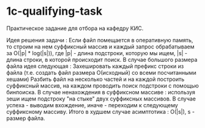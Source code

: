 # 1c-qualifying-task
Практическое задание для отбора на кафедру КИС.

Идея решения задачи :
Если файл помещается в оперативную память, то строим на нем суффиксный массив и каждый запрос обрабатываем 
за O(|p| * log(|s|)), где |p| - длина подстроки, которую мы ищем, |s| - длина строки, в которой происходит поиск.
В случае большого размера файла идея следующая :
Захешировать каждый префикс строки из файла (т.е. создать файл размера O(исходный) со всеми посчитанными хешами)
Разбить файл на несколько частей и на каждой построить суффиксный массив, на каждом проводить поиск подстроки с помощью бинпоиска. В случае ненахождения в суффиксном массиве : используя зеши ищем подстроку "на стыке" двух суффиксных массивов. В случае успеха - выводим вхождение, иначе - переходим к следующему суффиксному массиву.
Итого в худшем случае асимптотика : O(|s|), s - размер файла.